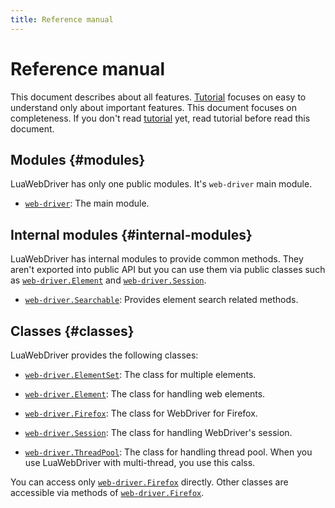 ```yaml
---
title: Reference manual
---
```


# Reference manual

This document describes about all features. [Tutorial][tutorial] focuses on easy to understand only about important features. This document focuses on completeness. If you don't read [tutorial][tutorial] yet, read tutorial before read this document.

## Modules {#modules}

LuaWebDriver has only one public modules. It's `web-driver` main module.

  * [`web-driver`][web-driver]: The main module.

## Internal modules {#internal-modules}

LuaWebDriver has internal modules to provide common methods. They aren't exported into public API but you can use them via public classes such as [`web-driver.Element`][element] and [`web-driver.Session`][session].

  * [`web-driver.Searchable`][searchable]: Provides element search related methods.

## Classes {#classes}

LuaWebDriver provides the following classes:

  * [`web-driver.ElementSet`][elementset]: The class for multiple elements.

  * [`web-driver.Element`][element]: The class for handling web elements.

  * [`web-driver.Firefox`][firefox]: The class for WebDriver for Firefox.

  * [`web-driver.Session`][session]: The class for handling WebDriver's session.

  * [`web-driver.ThreadPool`][thread-pool]: The class for handling thread pool. When you use LuaWebDriver with multi-thread, you use this calss.

You can access only [`web-driver.Firefox`][firefox] directly. Other classes are accessible via methods of [`web-driver.Firefox`][firefox].


[tutorial]:../tutorial/

[web-driver]:web-driver.html

[element]:element.html

[session]:session.html

[searchable]:searchable.html

[thread-pool]:thread-pool.html

[elementset]:elementset.html

[firefox]:firefox.html

